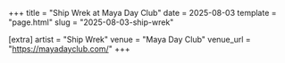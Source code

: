 +++
title = "Ship Wrek at Maya Day Club"
date = 2025-08-03
template = "page.html"
slug = "2025-08-03-ship-wrek"

[extra]
artist = "Ship Wrek"
venue = "Maya Day Club"
venue_url = "https://mayadayclub.com/"
+++

